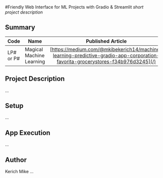 #Friendly Web Interface for ML Projects with Gradio & Streamlit 
*short project description*

## Summary
| Code      | Name        | Published Article |  Deployed App |
|-----------|-------------|:-------------:|------:|
| LP# or P# | Magical Machine Learning |  [https://medium.com/@mkibekerich14/machine-learning-predictive-gradio-app-corporation-favorita-grocerystores-f34b976d3245](/) | [https://0f5f12cf36326b924d.gradio.live/,](/) |

## Project Description



...

## Setup
...

## App Execution
...
## Author
Kerich Mike
...
